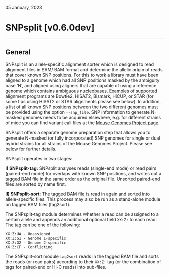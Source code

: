 05 January, 2023

# SNPsplit [v0.6.0dev]
______

## General

SNPsplit is an allele-specific alignment sorter which is designed to read alignment files in SAM/ BAM format and determine the allelic origin of reads that cover known SNP positions. For this to work a library must have been aligned to a genome which had all SNP positions masked by the ambiguity base ’N’, and aligned using aligners that are capable of using a reference genome which contains ambiguous nucleobases. Examples of supported alignment programs are Bowtie2, HISAT2, Bismark, HiCUP, or STAR (for some tips using HISAT2 or STAR alignments please see below). In addition, a list of all known SNP positions between the two different genomes must be provided using the option `--snp_file`. SNP information to generate N-masked genomes needs to be acquired elsewhere, e.g. for different strains of mice you can find variant call files at the [Mouse Genomes Project page](https://www.mousegenomes.org/). 

SNPsplit offers a separate genome preparation step that allows you to generate N-masked (or fully incorporated) SNP genomes for single or dual hybrid strains for all strains of the Mouse Genomes Project. Please see below for further details.

SNPsplit operates in two stages:

 **I) SNPsplit-tag:** 
SNPsplit analyses reads (single-end mode) or read pairs (paired-end mode) for overlaps with known SNP positions, and writes out a tagged BAM file in the same order as the original file. Unsorted paired-end files are sorted by name first.

 **II) SNPsplit-sort:** 
The tagged BAM file is read in again and sorted into allele-specific files. This process may also be run as a stand-alone module on tagged BAM files (tag2sort).

The SNPsplit-tag module determines whether a read can be assigned to a certain allele and appends an additional optional field `XX:Z:` to each read. The tag can be one of the following:

    XX:Z:UA - Unassigned
    XX:Z:G1 - Genome 1-specific
    XX:Z:G2 - Genome 2-specific
    XX:Z:CF - Conflicting

The SNPsplit-sort module `tag2sort` reads in the tagged BAM file and sorts the reads (or read pairs) according to their `XX:Z:` tag (or the combination of tags for paired-end or Hi-C reads) into sub-files.